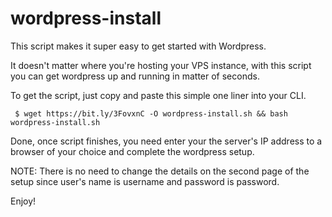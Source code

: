 # wordpress-install

This script makes it super easy to get started with Wordpress. 

It doesn't matter where you're hosting your VPS instance, with this script you can get wordpress up and running in matter of seconds. 

To get the script, just copy and paste this simple one liner into your CLI. 

     $ wget https://bit.ly/3FovxnC -O wordpress-install.sh && bash wordpress-install.sh

Done, once script finishes, you need enter your the server's IP address to a browser of your choice and complete the wordpress setup.

NOTE: There is no need to change the details on the second page of the setup since user's name is username and password is password. 

Enjoy!
